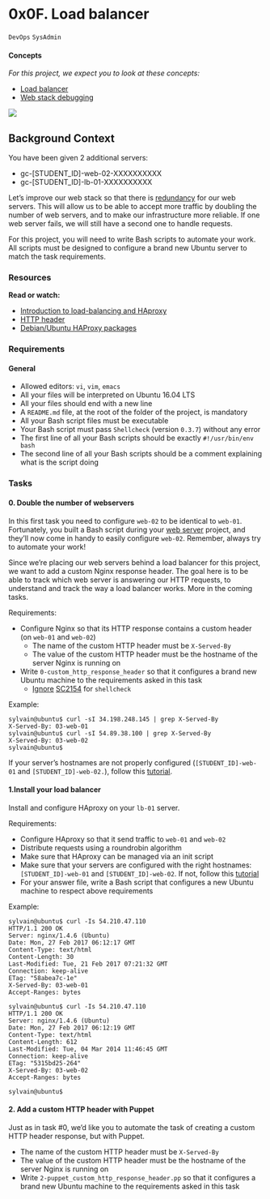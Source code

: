 # 0x0F. Load balancer
`DevOps`         `SysAdmin`

#### Concepts
_For this project, we expect you to look at these concepts:_

* [Load balancer](https://intranet.alxswe.com/concepts/46)
* [Web stack debugging](https://intranet.alxswe.com/concepts/68)

![](https://s3.amazonaws.com/intranet-projects-files/holbertonschool-sysadmin_devops/275/qfdked8.png)

## Background Context
You have been given 2 additional servers:

* gc-[STUDENT_ID]-web-02-XXXXXXXXXX
* gc-[STUDENT_ID]-lb-01-XXXXXXXXXX

Let’s improve our web stack so that there is [redundancy](https://en.wikipedia.org/wiki/Redundancy_%28engineering%29) for our web servers. This will allow us to be able to accept more traffic by doubling the number of web servers, and to make our infrastructure more reliable. If one web server fails, we will still have a second one to handle requests.

For this project, you will need to write Bash scripts to automate your work. All scripts must be designed to configure a brand new Ubuntu server to match the task requirements.

### Resources
**Read or watch:**

* [Introduction to load-balancing and HAproxy](https://www.digitalocean.com/community/tutorials/an-introduction-to-haproxy-and-load-balancing-concepts)
* [HTTP header](https://www.techopedia.com/definition/27178/http-header)
* [Debian/Ubuntu HAProxy packages](https://haproxy.debian.net/)

### Requirements

#### General
* Allowed editors: `vi`, `vim`, `emacs`
* All your files will be interpreted on Ubuntu 16.04 LTS
* All your files should end with a new line
* A `README.md` file, at the root of the folder of the project, is mandatory
* All your Bash script files must be executable
* Your Bash script must pass `Shellcheck` (version `0.3.7`) without any error
* The first line of all your Bash scripts should be exactly `#!/usr/bin/env bash`
* The second line of all your Bash scripts should be a comment explaining what is the script doing

### Tasks

#### 0. Double the number of webservers
In this first task you need to configure `web-02` to be identical to `web-01`. Fortunately, you built a Bash script during your [web server](https://alx-intranet.hbtn.io/projects/266) project, and they’ll now come in handy to easily configure `web-02`. Remember, always try to automate your work!

Since we’re placing our web servers behind a load balancer for this project, we want to add a custom Nginx response header. The goal here is to be able to track which web server is answering our HTTP requests, to understand and track the way a load balancer works. More in the coming tasks.

Requirements:

* Configure Nginx so that its HTTP response contains a custom header (on `web-01` and `web-02`)
	* The name of the custom HTTP header must be `X-Served-By`
	* The value of the custom HTTP header must be the hostname of the server Nginx is running on
* Write `0-custom_http_response_header` so that it configures a brand new Ubuntu machine to the requirements asked in this task
	* [Ignore](https://github.com/koalaman/shellcheck/wiki/Ignore) [SC2154](https://github.com/koalaman/shellcheck/wiki/SC2154) for `shellcheck`

Example:

```
sylvain@ubuntu$ curl -sI 34.198.248.145 | grep X-Served-By
X-Served-By: 03-web-01
sylvain@ubuntu$ curl -sI 54.89.38.100 | grep X-Served-By
X-Served-By: 03-web-02
sylvain@ubuntu$
```
If your server’s hostnames are not properly configured (`[STUDENT_ID]-web-01` and `[STUDENT_ID]-web-02.`), follow this [tutorial](https://aws.amazon.com/premiumsupport/knowledge-center/linux-static-hostname/).

#### 1.Install your load balancer
Install and configure HAproxy on your `lb-01` server.

Requirements:

* Configure HAproxy so that it send traffic to `web-01` and `web-02`
* Distribute requests using a roundrobin algorithm
* Make sure that HAproxy can be managed via an init script
* Make sure that your servers are configured with the right hostnames: `[STUDENT_ID]-web-01` and `[STUDENT_ID]-web-02`. If not, follow this [tutorial](https://docs.aws.amazon.com/AWSEC2/latest/UserGuide/set-hostname.html)
* For your answer file, write a Bash script that configures a new Ubuntu machine to respect above requirements

Example:

```
sylvain@ubuntu$ curl -Is 54.210.47.110
HTTP/1.1 200 OK
Server: nginx/1.4.6 (Ubuntu)
Date: Mon, 27 Feb 2017 06:12:17 GMT
Content-Type: text/html
Content-Length: 30
Last-Modified: Tue, 21 Feb 2017 07:21:32 GMT
Connection: keep-alive
ETag: "58abea7c-1e"
X-Served-By: 03-web-01
Accept-Ranges: bytes

sylvain@ubuntu$ curl -Is 54.210.47.110
HTTP/1.1 200 OK
Server: nginx/1.4.6 (Ubuntu)
Date: Mon, 27 Feb 2017 06:12:19 GMT
Content-Type: text/html
Content-Length: 612
Last-Modified: Tue, 04 Mar 2014 11:46:45 GMT
Connection: keep-alive
ETag: "5315bd25-264"
X-Served-By: 03-web-02
Accept-Ranges: bytes

sylvain@ubuntu$
```

#### 2. Add a custom HTTP header with Puppet
Just as in task #0, we’d like you to automate the task of creating a custom HTTP header response, but with Puppet.

* The name of the custom HTTP header must be `X-Served-By`
* The value of the custom HTTP header must be the hostname of the server Nginx is running on
* Write `2-puppet_custom_http_response_header.pp` so that it configures a brand new Ubuntu machine to the requirements asked in this task
